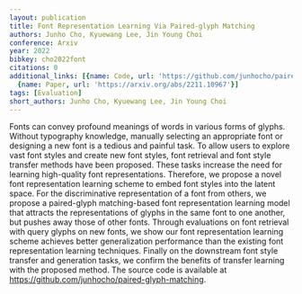 ```yaml
---
layout: publication
title: Font Representation Learning Via Paired-glyph Matching
authors: Junho Cho, Kyuewang Lee, Jin Young Choi
conference: Arxiv
year: 2022
bibkey: cho2022font
citations: 0
additional_links: [{name: Code, url: 'https://github.com/junhocho/paired-glyph-matching.'},
  {name: Paper, url: 'https://arxiv.org/abs/2211.10967'}]
tags: [Evaluation]
short_authors: Junho Cho, Kyuewang Lee, Jin Young Choi
---
```

Fonts can convey profound meanings of words in various forms of glyphs.
Without typography knowledge, manually selecting an appropriate font or
designing a new font is a tedious and painful task. To allow users to explore
vast font styles and create new font styles, font retrieval and font style
transfer methods have been proposed. These tasks increase the need for learning
high-quality font representations. Therefore, we propose a novel font
representation learning scheme to embed font styles into the latent space. For
the discriminative representation of a font from others, we propose a
paired-glyph matching-based font representation learning model that attracts
the representations of glyphs in the same font to one another, but pushes away
those of other fonts. Through evaluations on font retrieval with query glyphs
on new fonts, we show our font representation learning scheme achieves better
generalization performance than the existing font representation learning
techniques. Finally on the downstream font style transfer and generation tasks,
we confirm the benefits of transfer learning with the proposed method. The
source code is available at https://github.com/junhocho/paired-glyph-matching.
